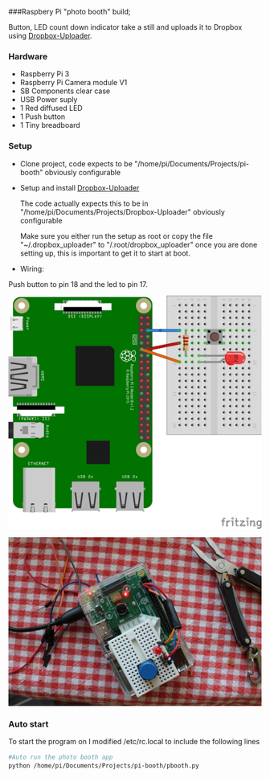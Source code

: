 ###Raspbery Pi "photo booth" build;

Button, LED count down indicator take a still and uploads it to Dropbox using [Dropbox-Uploader](https://github.com/andreafabrizi/Dropbox-Uploader).


### Hardware 

* Raspberry Pi 3
* Raspberry Pi Camera module V1
* SB Components clear case
* USB Power suply
* 1 Red diffused LED 
* 1 Push button
* 1 Tiny breadboard 

### Setup

* Clone project, code expects to be "/home/pi/Documents/Projects/pi-booth" obviously configurable

* Setup and install [Dropbox-Uploader](https://github.com/andreafabrizi/Dropbox-Uploader)

	The code actually expects this to be in "/home/pi/Documents/Projects/Dropbox-Uploader" obviously configurable

	Make sure you either run the setup as root or copy the file "~/.dropbox_uploader" to "/.root/dropbox_uploader" once you are done setting up, this is important to get it to start at boot.

* Wiring: 

Push button to pin 18 and the led to pin 17.

![pi-booth](media/pi_booth.jpg)

![build](media/build_1.jpg)

### Auto start

To start the program on I modified /etc/rc.local to include the following lines

``` bash
#Auto run the photo booth app
python /home/pi/Documents/Projects/pi-booth/pbooth.py
```